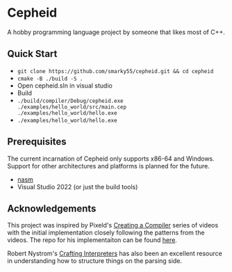 # Cepheid

A hobby programming language project by someone that likes most of C++.

## Quick Start
 - `git clone https://github.com/smarky55/cepheid.git && cd cepheid`
 - `cmake -B ./build -S .`
 - Open cepheid.sln in visual studio
 - Build
 - `./build/compiler/Debug/cepheid.exe ./examples/hello_world/src/main.cep ./examples/hello_world/hello.exe`
 - `./examples/hello_world/hello.exe`

## Prerequisites
The current incarnation of Cepheid only supports x86-64 and Windows. Support for other architectures and platforms is planned for the future.
 - [nasm](https://www.nasm.us/index.php)
 - Visual Studio 2022 (or just the build tools)

## Acknowledgements
This project was inspired by Pixeld's [Creating a Compiler](https://www.youtube.com/playlist?list=PLUDlas_Zy_qC7c5tCgTMYq2idyyT241qs) series of videos with the initial implementation closely following the patterns from the videos. The repo for his implementaiton can be found [here](https://github.com/orosmatthew/hydrogen-cpp).

Robert Nystrom's [Crafting Interpreters](https://craftinginterpreters.com/) has also been an excellent resource in understanding how to structure things on the parsing side.